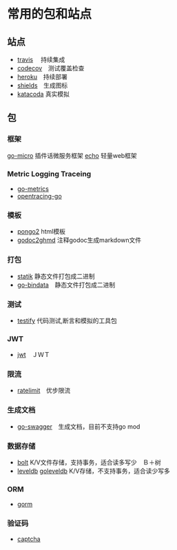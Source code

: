 # 常用的包和站点

## 站点

- [travis](https://travis-ci.org/) 　持续集成
- [codecov](https://codecov.io/)　测试覆盖检查
- [heroku](https://www.heroku.com/)　持续部署
- [shields](https://shields.io/#/)　生成图标
- [katacoda](https://www.katacoda.com/)  真实模拟

## 包

### 框架

[go-micro](https://github.com/micro/go-micro) 插件话微服务框架
[echo](https://github.com/labstack/echo) 轻量web框架

### Metric Logging Traceing

- [go-metrics](github.com/rcrowley/go-metrics)
- [opentracing-go](https://github.com/opentracing/opentracing-go)

### 模板

- [pongo2](https://github.com/flosch/pongo2) html模板
- [godoc2ghmd](https://github.com/devnev/godoc2ghmd) 注释godoc生成markdown文件

### 打包

- [statik](https://github.com/rakyll/statik) 静态文件打包成二进制
- [go-bindata](https://github.com/jteeuwen/go-bindata)　静态文件打包成二进制


### 测试

- [testify](https://github.com/stretchr/testify) 代码测试,断言和模拟的工具包

### JWT

- [jwt](https://github.com/dgrijalva/jwt-go)　ＪＷＴ

### 限流

- [ratelimit](go.uber.org/ratelimit)　优步限流


### 生成文档

- [go-swagger](https://github.com/go-swagger/go-swagger)　生成文档，目前不支持go mod

### 数据存储

- [bolt](https://github.com/boltdb/bolt) K/V文件存储，支持事务，适合读多写少　Ｂ＋树
- [leveldb](https://github.com/golang/leveldb) [goleveldb](https://github.com/syndtr/goleveldb) K/V存储，不支持事务，适合读少写多　

### ORM

- [gorm](https://github.com/jinzhu/gorm)

### 验证码

- [captcha](https://github.com/dchest/captcha)

